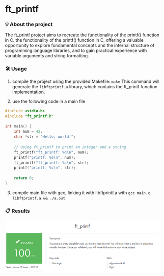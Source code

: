 # ft_printf

### 💡 About the project

The ft_printf project aims to recreate the functionality of the printf() function in C. the functionality of the printf() function in C, offering a valuable opportunity to explore fundamental concepts and the internal structure of programming language libraries, and to gain practical experience with variable arguments and string formatting.

### 🛠️ Usage

1. compile the project using the provided Makefile: ```make```
    This command will generate the `libftprintf.a` library, which contains the ft_printf function implementation.

2. use the following code in a main file

```C
#include <stdio.h>
#include "ft_printf.h"

int main() {
    int num = 42;
    char *str = "Hello, world!";
    
    // Using ft_printf to print an integer and a string
    ft_printf("ft_printf: %d\n", num);
    printf("printf: %d\n", num);
    ft_printf("ft_printf: %s\n", str);
    printf("printf: %s\n", str);
    
    return 0;
}
```

3. compile main file with gcc, linking it with libftprintf.a with ```gcc main.c libftprintf.a && ./a.out```

### 📋 Results
![ft_printf_img.png](ft_printf_img.png)
